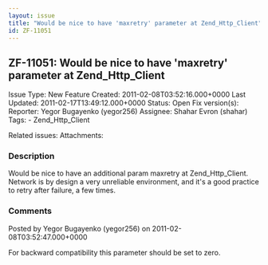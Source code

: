 ```yaml
---
layout: issue
title: "Would be nice to have 'maxretry' parameter at Zend_Http_Client"
id: ZF-11051
---
```


ZF-11051: Would be nice to have 'maxretry' parameter at Zend\_Http\_Client
--------------------------------------------------------------------------

 Issue Type: New Feature Created: 2011-02-08T03:52:16.000+0000 Last Updated: 2011-02-17T13:49:12.000+0000 Status: Open Fix version(s): 
 Reporter:  Yegor Bugayenko (yegor256)  Assignee:  Shahar Evron (shahar)  Tags: - Zend\_Http\_Client
 
 Related issues: 
 Attachments: 
### Description

Would be nice to have an additional param maxretry at Zend\_Http\_Client. Network is by design a very unreliable environment, and it's a good practice to retry after failure, a few times.

 

 

### Comments

Posted by Yegor Bugayenko (yegor256) on 2011-02-08T03:52:47.000+0000

For backward compatibility this parameter should be set to zero.

 

 